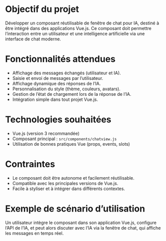 # Objectif du projet

Développer un composant réutilisable de fenêtre de chat pour IA, destiné à être intégré dans des applications Vue.js. Ce composant doit permettre l’interaction entre un utilisateur et une intelligence artificielle via une interface de chat moderne.

# Fonctionnalités attendues

- Affichage des messages échangés (utilisateur et IA).
- Saisie et envoi de messages par l’utilisateur.
- Affichage dynamique des réponses de l’IA.
- Personnalisation du style (thème, couleurs, avatars).
- Gestion de l’état de chargement lors de la réponse de l’IA.
- Intégration simple dans tout projet Vue.js.

# Technologies souhaitées

- Vue.js (version 3 recommandée)
- Composant principal : `src/components/chatview.js`
- Utilisation de bonnes pratiques Vue (props, events, slots)

# Contraintes

- Le composant doit être autonome et facilement réutilisable.
- Compatible avec les principales versions de Vue.js.
- Facile à styliser et à intégrer dans différents contextes.

# Exemple de scénario d’utilisation

Un utilisateur intègre le composant dans son application Vue.js, configure l’API de l’IA, et peut alors discuter avec l’IA via la fenêtre de chat, qui affiche les messages en temps réel.
